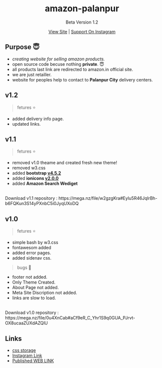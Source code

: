 <h1 align="center">amazon-palanpur</h1> 
<p align="center">Beta Version 1.2</p>
<p align="center"><a href="https://kaushalbhatol.github.io/amazon-palanpur/" target="_blank">View Site</a> | <a href="http://instagram.com/amazon_palanpur/" target="_blank">Support On Instagram</a></p>

## Purpose :innocent:

 - *creating website for selling amazon products.*
 - open source code becuse nothing __private__. :innocent:
 - all products last link are redirected to amazon.in official site.
 - we are just retailler.
 - website for peoples help to contact to **Palanpur City** delivery centers.

## v1.2

>fetures :star:
- added delivery info page.
- updated links.

## v1.1

>fetures :star:
- removed v1.0 theame and created fresh new theme!
- removed w3.css
- added __bootstrap [v4.5.2](https://cdnjs.cloudflare.com/ajax/libs/twitter-bootstrap/4.5.2/css/bootstrap.min.css)__
- added __ionicons [v2.0.0](https://cdnjs.cloudflare.com/ajax/libs/ionicons/2.0.1/css/ionicons.min.css)__
- added __Amazon Search Wediget__
<br/>
 Download v1.1 repository : https://mega.nz/file/w2gzgKra#Eylu5R46JqIrBh-b6FQKun3S14yPXnbC5i0JyqUXoDQ

## v1.0

>fetures :star:
- simple bash by w3.css
- fontawesom added
- added error pages.
- added sidenav css.

> bugs :bug:
- footer not added.
- Only Theme Created.
- About Page not added.
- Meta Site Discription not added.
- links are slow to load.
<br>
 Download v1.0 repository : https://mega.nz/file/0u4XnCab#aCf9eR_C_Yhr1S9q0GUA_PJrvt-OX8ucaaZUXdAZQlU

## Links 

- [css storage](http://ks.unaux.com/) 
- [Instagram Link](http://instagram.com/amazon_palanpur/)
- [Published WEB LINK](https://amazon-palanpur.000webhostapp.com//)
